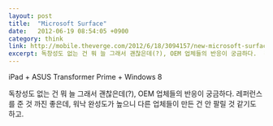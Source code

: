 ```yaml
---
layout: post
title:  "Microsoft Surface"
date:   2012-06-19 08:54:05 +0900
category: think
link: http://mobile.theverge.com/2012/6/18/3094157/new-microsoft-surface-windows-tablet
excerpt: 독창성도 없는 건 뭐 늘 그래서 괜찮은데(?), OEM 업체들의 반응이 궁금하다.  레퍼런스를 준 것 까진 좋은데...
---
```


iPad + ASUS Transformer Prime + Windows 8

독창성도 없는 건 뭐 늘 그래서 괜찮은데(?), OEM 업체들의 반응이 궁금하다. 레퍼런스를 준 것 까진 좋은데, 워낙 완성도가 높으니 다른 업체들이 만든 건 안 팔릴 것 같기도 하고.
